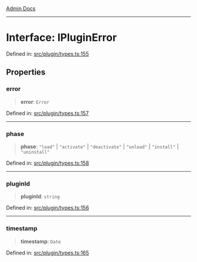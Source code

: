 [Admin Docs](/)

***

# Interface: IPluginError

Defined in: [src/plugin/types.ts:155](https://github.com/Sourya07/talawa-api/blob/2dc82649c98e5346c00cdf926fe1d0bc13ec1544/src/plugin/types.ts#L155)

## Properties

### error

> **error**: `Error`

Defined in: [src/plugin/types.ts:157](https://github.com/Sourya07/talawa-api/blob/2dc82649c98e5346c00cdf926fe1d0bc13ec1544/src/plugin/types.ts#L157)

***

### phase

> **phase**: `"load"` \| `"activate"` \| `"deactivate"` \| `"unload"` \| `"install"` \| `"uninstall"`

Defined in: [src/plugin/types.ts:158](https://github.com/Sourya07/talawa-api/blob/2dc82649c98e5346c00cdf926fe1d0bc13ec1544/src/plugin/types.ts#L158)

***

### pluginId

> **pluginId**: `string`

Defined in: [src/plugin/types.ts:156](https://github.com/Sourya07/talawa-api/blob/2dc82649c98e5346c00cdf926fe1d0bc13ec1544/src/plugin/types.ts#L156)

***

### timestamp

> **timestamp**: `Date`

Defined in: [src/plugin/types.ts:165](https://github.com/Sourya07/talawa-api/blob/2dc82649c98e5346c00cdf926fe1d0bc13ec1544/src/plugin/types.ts#L165)
